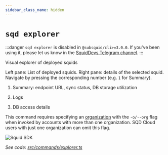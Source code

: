 ```yaml
---
sidebar_class_name: hidden
---
```


`sqd explorer`
==========

:::danger
`sqd explorer` is disabled in `@subsquid/cli>=3.0.0`. If you've been using it, please let us know in the [SquidDevs Telegram channel](https://t.me/HydraDevs).
:::

Visual explorer of deployed squids

Left pane: List of deployed squids.
Right pane: details of the selected squid. Navigate by pressing the corresponding number (e.g. `1` for Summary).

1) Summary: endpoint URL, sync status, DB storage utilization

2) Logs

3) DB access details

This command requires specifying an [organization](/cloud/resources/organizations) with the `-o/--org` flag when invoked by accounts with more than one organization. SQD Cloud users with just one organization can omit this flag.

![Squid SDK](</img/sqd-explorer-snap.png>)

_See code: [src/commands/explorer.ts](https://github.com/subsquid/squid-cli/tree/master/src/commands/explorer.ts)_
